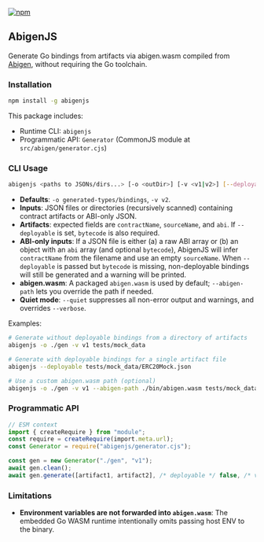 [![npm](https://img.shields.io/npm/v/abigenjs.svg)](https://www.npmjs.com/package/abigenjs)

## AbigenJS

Generate Go bindings from artifacts via abigen.wasm compiled from [Abigen](https://geth.ethereum.org/docs/tools/abigen), without requiring the Go toolchain.

### Installation

```bash
npm install -g abigenjs
```

This package includes:

- Runtime CLI: `abigenjs`
- Programmatic API: `Generator` (CommonJS module at `src/abigen/generator.cjs`)

### CLI Usage

```bash
abigenjs <paths to JSONs/dirs...> [-o <outDir>] [-v <v1|v2>] [--deployable] [--abigen-path <path>] [--verbose|--quiet] [--clean]
```

- **Defaults**: `-o generated-types/bindings`, `-v v2`.
- **Inputs**: JSON files or directories (recursively scanned) containing contract artifacts or ABI-only JSON.
- **Artifacts**: expected fields are `contractName`, `sourceName`, and `abi`. If `--deployable` is set, `bytecode` is also required.
- **ABI-only inputs**: If a JSON file is either (a) a raw ABI array or (b) an object with an `abi` array (and optional `bytecode`), AbigenJS will infer `contractName` from the filename and use an empty `sourceName`. When `--deployable` is passed but `bytecode` is missing, non-deployable bindings will still be generated and a warning will be printed.
- **abigen.wasm**: A packaged `abigen.wasm` is used by default; `--abigen-path` lets you override the path if needed.
- **Quiet mode**: `--quiet` suppresses all non-error output and warnings, and overrides `--verbose`.

Examples:

```bash
# Generate without deployable bindings from a directory of artifacts
abigenjs -o ./gen -v v1 tests/mock_data

# Generate with deployable bindings for a single artifact file
abigenjs --deployable tests/mock_data/ERC20Mock.json

# Use a custom abigen.wasm path (optional)
abigenjs -o ./gen -v v1 --abigen-path ./bin/abigen.wasm tests/mock_data
```

### Programmatic API

```ts
// ESM context
import { createRequire } from "module";
const require = createRequire(import.meta.url);
const Generator = require("abigenjs/generator.cjs");

const gen = new Generator("./gen", "v1");
await gen.clean();
await gen.generate([artifact1, artifact2], /* deployable */ false, /* verbose */ false);
```

### Limitations

- **Environment variables are not forwarded into `abigen.wasm`**: The embedded Go WASM runtime intentionally omits passing host ENV to the binary.
